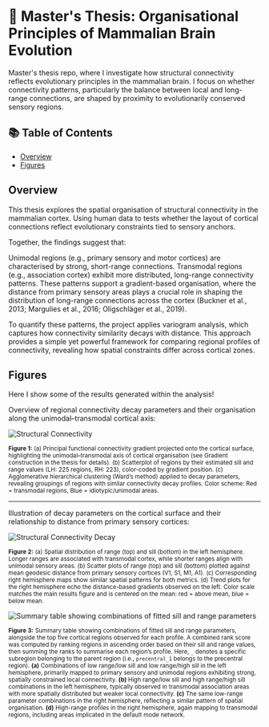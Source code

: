 # 🧠 Master's Thesis: Organisational Principles of Mammalian Brain Evolution

Master's thesis repo, where I investigate how structural connectivity reflects evolutionary principles in the mammalian brain. I focus on whether connectivity patterns, particularly the balance between local and long-range connections, are shaped by proximity to evolutionarily conserved sensory regions.

## 📚 Table of Contents

- [Overview](#overview)
- [Figures](#figures)

## Overview

This thesis explores the spatial organisation of structural connectivity in the mammalian cortex. Using human data to tests whether the layout of cortical connections reflect evolutionary constraints tied to sensory anchors.

Together, the findings suggest that:

Unimodal regions (e.g., primary sensory and motor cortices) are characterised by strong, short-range connections.
Transmodal regions (e.g., association cortex) exhibit more distributed, long-range connectivity patterns.
These patterns support a gradient-based organisation, where the distance from primary sensory areas plays a crucial role in shaping the distribution of long-range connections across the cortex (Buckner et al., 2013; Margulies et al., 2016; Oligschläger et al., 2019).

To quantify these patterns, the project applies variogram analysis, which captures how connectivity similarity decays with distance. This approach provides a simple yet powerful framework for comparing regional profiles of connectivity, revealing how spatial constraints differ across cortical zones.

## Figures

Here I show some of the results generated within the analysis!

Overview of regional connectivity decay parameters and their organisation along the unimodal–transmodal cortical axis:

![Structural Connectivity](https://github.com/user-attachments/assets/6a957da2-4880-404c-9d0d-791f6b17b434)

<sub>
<b>Figure 1:</b>
(a) Principal functional connectivity gradient projected onto the cortical surface, highlighting the unimodal–transmodal axis of cortical organisation (see Gradient construction in the thesis for details).
(b) Scatterplot of regions by their estimated sill and range values (LH: 225 regions, RH: 223), color-coded by gradient position.
(c) Agglomerative hierarchical clustering (Ward’s method) applied to decay parameters, revealing groupings of regions with similar connectivity decay profiles.
Color scheme: Red = transmodal regions, Blue = idiotypic/unimodal areas.
</sub>

---
Illustration of decay parameters on the cortical surface and their relationship to distance from primary sensory cortices:

![Structural Connectivity Decay](https://github.com/user-attachments/assets/b35ddde1-8f8e-4654-9172-950108045f6c)

<sub> <b>Figure 2:</b>
(a) Spatial distribution of range (top) and sill (bottom) in the left hemisphere. Longer ranges are associated with transmodal cortex, while shorter ranges align with unimodal sensory areas.
(b) Scatter plots of range (top) and sill (bottom) plotted against mean geodesic distance from primary sensory cortices (V1, S1, M1, A1).
(c) Corresponding right hemisphere maps show similar spatial patterns for both metrics.
(d) Trend plots for the right hemisphere echo the distance-based gradients observed on the left.
Color scale matches the main results figure and is centered on the mean: red = above mean, blue = below mean.
</sub> 



![Summary table showing combinations of fitted sill and range parameters](https://github.com/user-attachments/assets/ed4518e5-159e-4e93-b7d6-f8948e71a0b8)

<sub><b>Figure 3:</b> Summary table showing combinations of fitted sill and range parameters, alongside the top five cortical regions observed for each profile. A combined rank score was computed by ranking regions in ascending order based on their sill and range values, then summing the ranks to summarise each region’s profile. Here, <code>_</code> denotes a specific subregion belonging to the parent region (i.e., <code>precentral_1</code> belongs to the precentral region). <b>(a)</b> Combinations of low range/low sill and low range/high sill in the left hemisphere, primarily mapped to primary sensory and unimodal regions exhibiting strong, spatially constrained local connectivity. <b>(b)</b> High range/low sill and high range/high sill combinations in the left hemisphere, typically observed in transmodal association areas with more spatially distributed but weaker local connectivity. <b>(c)</b> The same low-range parameter combinations in the right hemisphere, reflecting a similar pattern of spatial organisation. <b>(d)</b> High-range profiles in the right hemisphere, again mapping to transmodal regions, including areas implicated in the default mode network.</sub>
</sub> 





